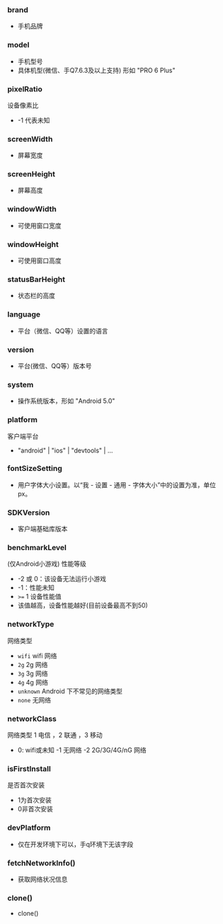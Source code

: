### **brand**
- 手机品牌


### **model**
- 手机型号
- 具体机型(微信、手Q7.6.3及以上支持) 形如 "PRO 6 Plus"


### **pixelRatio**
设备像素比
- -1 代表未知


### **screenWidth**
- 屏幕宽度


### **screenHeight**
- 屏幕高度


### **windowWidth**
- 可使用窗口宽度


### **windowHeight**
- 可使用窗口高度


### **statusBarHeight**
- 状态栏的高度


### **language**
- 平台（微信、QQ等）设置的语言


### **version**
- 平台(微信、QQ等）版本号


### **system**
- 操作系统版本，形如 "Android 5.0"


### **platform**
客户端平台
- "android" | "ios" | "devtools" | ...


### **fontSizeSetting**
- 用户字体大小设置。以“我 - 设置 - 通用 - 字体大小”中的设置为准，单位 px。


### **SDKVersion**
- 客户端基础库版本


### **benchmarkLevel**
(仅Android小游戏) 性能等级
- -2 或 0：该设备无法运行小游戏
- -1：性能未知
- `>=` 1 设备性能值
- 该值越高，设备性能越好(目前设备最高不到50)


### **networkType**
网络类型
- `wifi`	wifi 网络
- `2g`	2g 网络
- `3g`	3g 网络
- `4g`	4g 网络
- `unknown`	Android 下不常见的网络类型
- `none`	无网络


### **networkClass**
网络类型 1 电信 ，2 联通 ，3 移动
- 0: wifi或未知
-1 无网络
-2 2G/3G/4G/nG 网络


### **isFirstInstall**
是否首次安装
- 1为首次安装
- 0非首次安装


### **devPlatform**
- 仅在开发环境下可以，手q环境下无该字段


### **fetchNetworkInfo()**
- 获取网络状况信息


### **clone()**
- clone()

